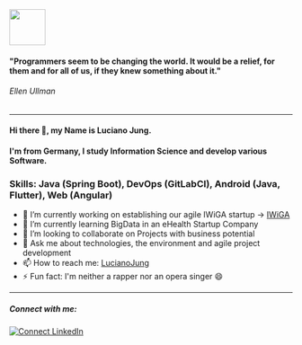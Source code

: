 <img src="https://user-images.githubusercontent.com/33691403/135431755-1da72a4b-2beb-4085-b36c-923787cd67cb.jpg" width="64" /> 

#### "Programmers seem to be changing the world. It would be a relief, for them and for all of us, if they knew something about it."
###### Ellen Ullman
---
#### Hi there 👋, my Name is Luciano Jung.
#### I'm from Germany, I study Information Science and develop various Software.

### Skills: Java (Spring Boot), DevOps (GitLabCI), Android (Java, Flutter), Web (Angular)

- 🔭 I’m currently working on establishing our agile IWiGA startup -> [IWiGA](https://www.iwiga.de/)
- 🌱 I’m currently learning BigData in an eHealth Startup Company
- 👯 I’m looking to collaborate on Projects with business potential
- 💬 Ask me about technologies, the environment and agile project development
- 📫 How to reach me: [LucianoJung](mailto:luciano.jung@posteo.de)
- ⚡ Fun fact: I'm neither a rapper nor an opera singer 😄
---
##### Connect with me:
[![Connect LinkedIn](https://img.shields.io/badge/LinkedIn-informational?style=social&logo=linkedin)](https://www.linkedin.com/in/luciano-jung-3783a31a0/)

<!--
![GitHub stats](https://github-readme-stats.vercel.app/api?username=lucianojung&show_icons=true&theme=graywhite)

![Profile views](https://gpvc.arturio.dev/lucianojung)

-->
